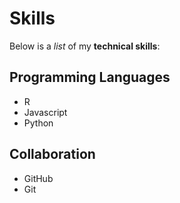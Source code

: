 # Skills

Below is a _list_ of my **technical skills**:

## Programming Languages
- R
- Javascript
- Python

## Collaboration
- GitHub
- Git
